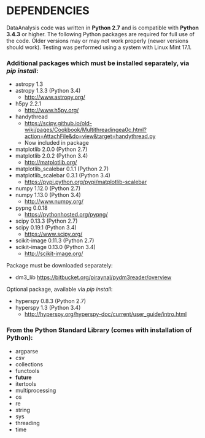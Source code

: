 # DEPENDENCIES

DataAnalysis code was written in **Python 2.7** and is compatible with **Python 3.4.3** or higher. The following Python packages are required for full use of the code. Older versions may or may not work properly (newer versions should work). Testing was performed using a system with Linux Mint 17.1.

### Additional packages which must be installed separately, via *pip install*:
* astropy 1.3
* astropy 1.3.3 (Python 3.4)
	* http://www.astropy.org/
* h5py 2.2.1
	* http://www.h5py.org/
* handythread
	* https://scipy.github.io/old-wiki/pages/Cookbook/Multithreadingea0c.html?action=AttachFile&do=view&target=handythread.py
	* Now included in package
* matplotlib 2.0.0 (Python 2.7)
* matplotlib 2.0.2 (Python 3.4)
	* http://matplotlib.org/
* matplotlib_scalebar 0.1.1 (Python 2.7)
* matplotlib_scalebar 0.3.1 (Python 3.4)
	* https://pypi.python.org/pypi/matplotlib-scalebar
* numpy 1.12.0 (Python 2.7)
* numpy 1.13.0 (Python 3.4)
	* http://www.numpy.org/
* pypng 0.0.18
	* https://pythonhosted.org/pypng/
* scipy 0.13.3 (Python 2.7)
* scipy 0.19.1 (Python 3.4)
	* https://www.scipy.org/
* scikit-image 0.11.3 (Python 2.7)
* scikit-image 0.13.0 (Python 3.4)
	* http://scikit-image.org/

Package must be downloaded separately:
* dm3_lib
    https://bitbucket.org/piraynal/pydm3reader/overview

Optional package, available via *pip install*:
* hyperspy 0.8.3 (Python 2.7)
* hyperspy 1.3 (Python 3.4)
	* http://hyperspy.org/hyperspy-doc/current/user_guide/intro.html

### From the Python Standard Library (comes with installation of Python):
* argparse
* csv
* collections
* functools 
* __future__
* itertools
* multiprocessing
* os
* re
* string
* sys
* threading
* time

